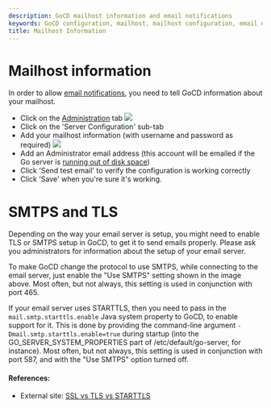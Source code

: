 ```yaml
---
description: GoCD mailhost information and email notifications
keywords: GoCD configuration, mailhost, mailhost configuration, email notifications, SMTPS, TLS 
title: Mailhost Information
---
```


# Mailhost information

In order to allow [email notifications](dev_notifications.html), you need to tell GoCD information about your mailhost.

-   Click on the [Administration](../navigation/administration_page.html) tab
![](../images/topnav_admin.png)
-   Click on the 'Server Configuration' sub-tab
-   Add your mailhost information (with username and password as required)
![](../images/3_add_mailhost_info.png)
-   Add an Administrator email address (this account will be emailed if the Go server is [running out of disk space](../../faq/admin_out_of_disk_space.html))
-   Click 'Send test email' to verify the configuration is working correctly
-   Click 'Save' when you're sure it's working.

<a id='starttls'></a>
# SMTPS and TLS

Depending on the way your email server is setup, you might need to enable TLS or SMTPS setup in GoCD, to get it to send emails properly. Please ask you administrators for information about the setup of your email server.

To make GoCD change the protocol to use SMTPS, while connecting to the email server, just enable the "Use SMTPS" setting shown in the image above. Most often, but not always, this setting is used in conjunction with port 465.

If your email server uses STARTTLS, then you need to pass in the ```mail.smtp.starttls.enable``` Java system property to GoCD, to enable support for it. This is done by providing the command-line argument ```-Dmail.smtp.starttls.enable=true``` during startup (into the GO_SERVER_SYSTEM_PROPERTIES part of /etc/default/go-server, for instance). Most often, but not always, this setting is used in conjunction with port 587, and with the "Use SMTPS" option turned off.

#### References:

* External site: [SSL vs TLS vs STARTTLS](https://www.fastmail.com/help/technical/ssltlsstarttls.html)

